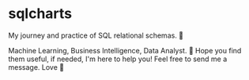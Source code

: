 # sqlcharts
My journey and practice of SQL relational schemas. 🧠

Machine Learning, Business Intelligence, Data Analyst. 🌟
Hope you find them useful, if needed, I'm here to help you!
Feel free to send me a message. 
Love
💖
